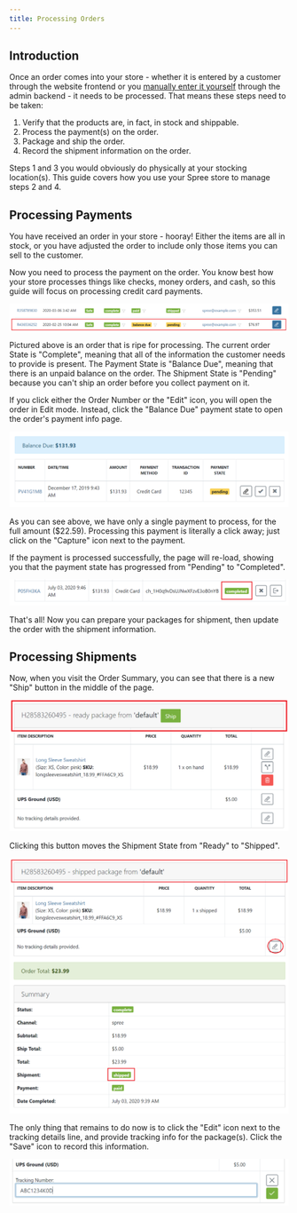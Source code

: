 ```yaml
---
title: Processing Orders
---
```


## Introduction

Once an order comes into your store - whether it is entered by a customer through the website frontend or you [manually enter it yourself](/user/orders/entering_orders.html) through the admin backend - it needs to be processed. That means these steps need to be taken:

1. Verify that the products are, in fact, in stock and shippable.
2. Process the payment(s) on the order.
3. Package and ship the order.
4. Record the shipment information on the order.

Steps 1 and 3 you would obviously do physically at your stocking location(s). This guide covers how you use your Spree store to manage steps 2 and 4.

## Processing Payments

You have received an order in your store - hooray! Either the items are all in stock, or you have adjusted the order to include only those items you can sell to the customer.

Now you need to process the payment on the order. You know best how your store processes things like checks, money orders, and cash, so this guide will focus on processing credit card payments.

![Order to Process](../../../images/user/orders/order_to_process.jpg)

Pictured above is an order that is ripe for processing. The current order State is "Complete", meaning that all of the information the customer needs to provide is present. The Payment State is "Balance Due", meaning that there is an unpaid balance on the order. The Shipment State is "Pending" because you can't ship an order before you collect payment on it.

If you click either the Order Number or the "Edit" icon, you will open the order in Edit mode. Instead, click the "Balance Due" payment state to open the order's payment info page.

![Payment to Process](../../../images/user/orders/payment_to_process.jpg)

As you can see above, we have only a single payment to process, for the full amount ($22.59). Processing this payment is literally a click away; just click on the "Capture" icon next to the payment.

If the payment is processed successfully, the page will re-load, showing you that the payment state has progressed from "Pending" to "Completed".

![Completed Payment](../../../images/user/orders/completed_payment.jpg)

That's all! Now you can prepare your packages for shipment, then update the order with the shipment information.

## Processing Shipments

Now, when you visit the Order Summary, you can see that there is a new "Ship" button in the middle of the page.

![Ship Button](../../../images/user/orders/ship_it.jpg)

Clicking this button moves the Shipment State from "Ready" to "Shipped".

![Order Marked Shipped](../../../images/user/orders/order_shipped.jpg)

The only thing that remains to do now is to click the "Edit" icon next to the tracking details line, and provide tracking info for the package(s). Click the "Save" icon to record this information.

![Input Tracking Info](../../../images/user/orders/tracking_input.jpg)
